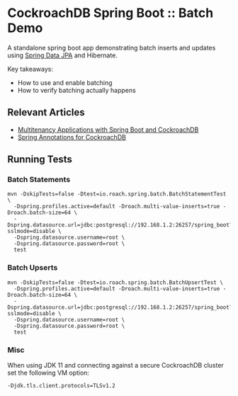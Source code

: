 # CockroachDB Spring Boot :: Batch Demo

A standalone spring boot app demonstrating batch inserts and updates
using [Spring Data JPA](https://spring.io/projects/spring-data-jpa) and Hibernate.

Key takeaways:

- How to use and enable batching
- How to verify batching actually happens

## Relevant Articles

- [Multitenancy Applications with Spring Boot and CockroachDB](https://blog.cloudneutral.se/multitenancy-applications-with-spring-boot-and-cockroachdb)
- [Spring Annotations for CockroachDB](https://blog.cloudneutral.se/spring-annotations-for-cockroachdb)

  
## Running Tests

### Batch Statements

```shell
mvn -DskipTests=false -Dtest=io.roach.spring.batch.BatchStatementTest \
  -Dspring.profiles.active=default -Droach.multi-value-inserts=true -Droach.batch-size=64 \ 
  -Dspring.datasource.url=jdbc:postgresql://192.168.1.2:26257/spring_boot?sslmode=disable \ 
  -Dspring.datasource.username=root \ 
  -Dspring.datasource.password=root \ 
  test
```

### Batch Upserts

```shell
mvn -DskipTests=false -Dtest=io.roach.spring.batch.BatchUpsertTest \
  -Dspring.profiles.active=default -Droach.multi-value-inserts=true -Droach.batch-size=64 \ 
  -Dspring.datasource.url=jdbc:postgresql://192.168.1.2:26257/spring_boot?sslmode=disable \ 
  -Dspring.datasource.username=root \ 
  -Dspring.datasource.password=root \ 
  test
```
   
### Misc

When using JDK 11 and connecting against a secure CockroachDB cluster set the following VM option:

    -Djdk.tls.client.protocols=TLSv1.2
